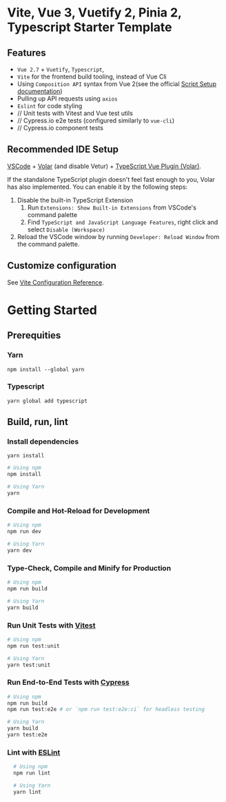 # Vite, Vue 3, Vuetify 2, Pinia 2, Typescript Starter Template

## Features

- `Vue 2.7` + `Vuetify`, `Typescript`,
- `Vite` for the frontend build tooling, instead of Vue Cli
- Using `Composition API` syntax from Vue 2(see the official [Script Setup documentation](https://v3.vuejs.org/api/composition-api.html))
- Pulling up API requests using `axios`
- `Eslint` for code styling
- // Unit tests with Vitest and Vue test utils
- // Cypress.io e2e tests (configured similarly to `vue-cli`)
- // Cypress.io component tests

## Recommended IDE Setup

[VSCode](https://code.visualstudio.com/) + [Volar](https://marketplace.visualstudio.com/items?itemName=Vue.volar) (and disable Vetur) + [TypeScript Vue Plugin (Volar)](https://marketplace.visualstudio.com/items?itemName=Vue.vscode-typescript-vue-plugin).

If the standalone TypeScript plugin doesn't feel fast enough to you, Volar has also implemented. You can enable it by the following steps:

1. Disable the built-in TypeScript Extension
    1) Run `Extensions: Show Built-in Extensions` from VSCode's command palette
    2) Find `TypeScript and JavaScript Language Features`, right click and select `Disable (Workspace)`
2. Reload the VSCode window by running `Developer: Reload Window` from the command palette.

## Customize configuration

See [Vite Configuration Reference](https://vitejs.dev/config/).

# Getting Started

## Prerequities
### Yarn
```
npm install --global yarn
```
### Typescript
```
yarn global add typescript
```

## Build, run, lint
### Install dependencies
```
yarn install
```
  ```bash
  # Using npm
  npm install

  # Using Yarn
  yarn
  ```

### Compile and Hot-Reload for Development

  ```bash
  # Using npm
  npm run dev

  # Using Yarn
  yarn dev
  ```

### Type-Check, Compile and Minify for Production

  ```sh
  # Using npm
  npm run build

  # Using Yarn
  yarn build
  ```

### Run Unit Tests with [Vitest](https://vitest.dev/)

  ```sh
  # Using npm
  npm run test:unit

  # Using Yarn
  yarn test:unit
  ```

### Run End-to-End Tests with [Cypress](https://www.cypress.io/)

  ```sh
  # Using npm
  npm run build
  npm run test:e2e # or `npm run test:e2e:ci` for headless testing

  # Using Yarn
  yarn build
  yarn test:e2e
  ```

### Lint with [ESLint](https://eslint.org/)

```sh
  # Using npm
  npm run lint

  # Using Yarn
  yarn lint
```
